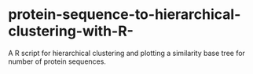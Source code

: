# protein-sequence-to-hierarchical-clustering-with-R-
A R script for hierarchical clustering and plotting a similarity base tree for number of protein sequences. 
